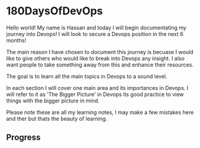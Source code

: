 # 180DaysOfDevOps

Hello world! My name is Hassan and today I will begin documentating my journey into Devops! I will look to secure a Devops position in the next 6 months!

The main reason I have chosen to document this journey is becuase I would like to give others who would like to break into Devops any insight. I also want people to take something away from this and enhance their resources.

The goal is to learn all the main topics in Devops to a sound level. 

In each section I will cover one main area and its importances in Devops. I will refer to it as 'The Bigger Picture' in Devops its good practice to view things with the bigger picture in mind.

Please note these are all my learning notes, I may make a few mistakes here and ther but thats the beauty of learning. 
## Progress 
